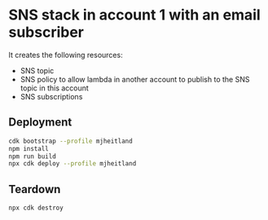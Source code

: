 # SNS stack in account 1 with an email subscriber

It creates the following resources:
- SNS topic
- SNS policy to allow lambda in another account to publish to the SNS topic in this account
- SNS subscriptions

## Deployment

```bash
cdk bootstrap --profile mjheitland
npm install
npm run build
npx cdk deploy --profile mjheitland
```

## Teardown

```bash
npx cdk destroy
```
